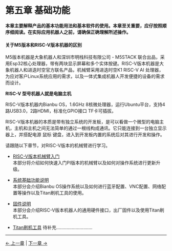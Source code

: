 # 第五章 基础功能

**本章主要解释产品的基本功能用法和基本软件的使用。本章至关重要，应仔按照顺序细阅读。在实际应用机器人之前，请确保正确理解所述操作。**

#### 关于M5版本和RISC-V版本机器的区别

M5版本机器是大象机器人和深圳市明栈科技有限公司 - M5STACK 联合出品，采用Esp32核心处理器，带有两块显示屏幕和多个实体按键。RISC-V版本机器是大象机器人和进迭时空官方联名产品，机械臂采用进迭时空K1 RISC-V AI 处理器，为应对客户Linux系统应用的需求，以及一体式集成机器人开发便捷的设备的需求而设计。

**RISC-V 型号机器人就是电脑主机**

RISC-V版本机器内Bianbu OS，1.6GHz 8核微处理器，运行Ubuntu平台，支持4路USB3.0，2路HDMI，标准化GPIO接口 TF卡可插拔。

RISC-V版本机器的本质是带有独立系统的开发板，是可以看做一个微型的电脑主机，主机和主机之间无法简单的通过一根线构成通讯。它只能连接到一台独立显示器上，并搭配电源 鼠标 键盘，进入到开发板内置的系统后对其进行开发和操作。

请跟随以下章节，对RISC-V版本的机械臂进行学习。

- [RISC-V版本机械臂入门](5.1-Functionlnstruction/3.5.1-SW-description.md)  
  本部分将介绍如何快速入门PI版本的机械臂以及如何对操作系统进行更新升级。

- [系统基础功能说明](5.2-Softwarelnstructions/3.5.2-SW-detail-description.md)<br>
  本部分会介绍Bianbu OS操作系统以及如何进行蓝牙配置、VNC配置、网络配置等操作以及Titan刷机⼯具的使用。

- [固件说明](5.3-FirmwareFunctionDescription/README.md)  
  本部分会介绍RISC-V版本机器人的通用硬件接口，出厂固件以及使用Titan刷机⼯具。

- [Titan刷机⼯具](5.2-Softwarelnstructions/README.md)
  待补充............................

---

[← 上一章](../../2-BasicSettings/4.FirstTimeInstallation/4-FirstTimeInstallation.md) | [下一章 →](../6.developmentGuide/README.md)